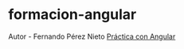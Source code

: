 # formacion-angular
Autor - Fernando Pérez Nieto
[Práctica con Angular](https://stackblitz.com/edit/angular-db22a8-bdvv3a)
